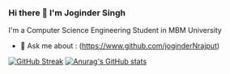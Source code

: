 ### Hi there 👋 I'm Joginder Singh
I'm a Computer Science Engineering Student in MBM University
<!-- 
- 🔭 I’m currently working on ...
- 🌱 I’m currently learning ...
- 👯 I’m looking to collaborate on ...
- 🤔 I’m looking for help with ... -->
- 💬 Ask me about : (https://www.github.com/joginderNrajput)
<!-- 📫 How to reach me: (https://www.github.com/joginderNrajput -->
<!-- - 😄 Pronouns: ...
- ⚡ Fun fact: ... -->

[![GitHub Streak](http://github-readme-streak-stats.herokuapp.com?user=joginderNrajput&theme=radical&hide_border=true&date_format=M%20j%5B%2C%20Y%5D)](https://git.io/streak-stats)
[![Anurag's GitHub stats](https://github-readme-stats.vercel.app/api?username=joginderNrajput&theme=radical&hide_border=true&date_format=M%20j%5B%2C%20Y%5D)](https://github.com/joginderNrajput/github-readme-stats)
